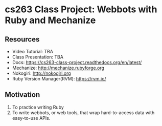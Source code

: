 cs263 Class Project: Webbots with Ruby and Mechanize
=====

Resources
-------
* Video Tutorial: TBA  
* Class Presentation: TBA
* Docs: https://cs263-class-project.readthedocs.org/en/latest/  
* Mechanize: http://mechanize.rubyforge.org
* Nokogiri: http://nokogiri.org
* Ruby Version Manager(RVM): https://rvm.io/

Motivation
-------
1. To practice writing Ruby  
2. To write webbots, or web tools, that wrap hard-to-access data with easy-to-use APIs.
